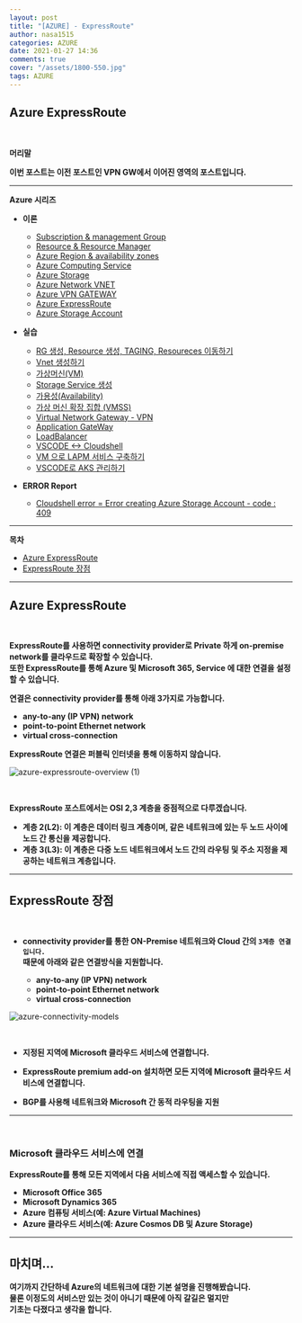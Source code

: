 ```yaml
---
layout: post
title: "[AZURE] - ExpressRoute"
author: nasa1515
categories: AZURE
date: 2021-01-27 14:36
comments: true
cover: "/assets/1800-550.jpg"
tags: AZURE
---
```




## **Azure ExpressRoute**


<br/>

**머리말**  
 
**이번 포스트는 이전 포스트인 VPN GW에서 이어진 영역의 포스트입니다.**  

 
---


**Azure 시리즈**

* **이론**

    - [Subscription & management Group](https://nasa1515.github.io/azure/2021/01/21/azure.subscriptions.html)
    - [Resource & Resource Manager](https://nasa1515.github.io/azure/2021/01/22/azure-resoure.html)
    - [Azure Region & availability zones](https://nasa1515.github.io/azure/2021/01/22/azure.region.html)
    - [Azure Computing Service](https://nasa1515.github.io/azure/2021/01/25/azure.compute.html)
    - [Azure Storage](https://nasa1515.github.io/azure/2021/01/26/azure.storage.html)
    - [Azure Network VNET](https://nasa1515.github.io/azure/2021/01/26/azure-vnet.html)
    - [Azure VPN GATEWAY](https://nasa1515.github.io/azure/2021/01/27/Azure-VPN.html)
    - [Azure ExpressRoute](https://nasa1515.github.io/azure/2021/01/27/azure-expreroute.html)
    - [Azure Storage Account](https://nasa1515.github.io/azure/2021/02/08/storage2.html)


* **실습**

    - [RG 생성, Resource 생성, TAGING, Resoureces 이동하기](https://nasa1515.github.io/azure/2021/02/05/azure-resource2.html)
    - [Vnet 생성하기](https://nasa1515.github.io/azure/2021/02/05/vnet2.html)
    - [가상머신(VM)](https://nasa1515.github.io/azure/2021/02/08/VM2.html)
    - [Storage Service 생성](https://nasa1515.github.io/azure/2021/02/08/AZURE-Storageservice.html)
    - [가용성(Availability)](https://nasa1515.github.io/azure/2021/02/08/scale.html)
    - [가상 머신 확장 집합 (VMSS)](https://nasa1515.github.io/azure/2021/02/09/Azure-VMSS.html)   
    - [Virtual Network Gateway - VPN](https://nasa1515.github.io/azure/2021/02/09/Azure-vpngw.html)   
    - [Application GateWay](https://nasa1515.github.io/azure/2021/02/09/Azure-LB.html)   
    - [LoadBalancer](https://nasa1515.github.io/azure/2021/02/09/Azure-lb2.html)   
    - [VSCODE <-> Cloudshell](https://nasa1515.github.io/azure/2021/02/09/Azure-vdcode.html)   
    - [VM 으로 LAPM 서비스 구축하기](https://nasa1515.github.io/azure/2021/02/24/AZURE-WEB.html)   
    - [VSCODE로 AKS 관리하기](https://nasa1515.github.io/azure/2021/03/19/aks-vscode.html)

* **ERROR Report**  

    - [Cloudshell error = Error creating Azure Storage Account - code : 409](https://nasa1515.github.io/azure/2021/03/24/azure-cloudshellerror.html)

---


**목차**


- [Azure ExpressRoute](#a1)
- [ExpressRoute 장점](#a2)



--- 

## **Azure ExpressRoute**   <a name="a1"></a>

<br/>

**ExpressRoute를 사용하면 connectivity provider로 Private 하게 on-premise network를 클라우드로 확장할 수 있습니다.**  
**또한 ExpressRoute를 통해 Azure 및 Microsoft 365, Service 에 대한 연결을 설정할 수 있습니다.**

**연결은 connectivity provider를 통해 아래 3가지로 가능합니다.** 

* **any-to-any (IP VPN) network**
* **point-to-point Ethernet network**
* **virtual cross-connection**

**ExpressRoute 연결은 퍼블릭 인터넷을 통해 이동하지 않습니다.**  

![azure-expressroute-overview (1)](https://user-images.githubusercontent.com/69498804/105943568-e3578980-60a4-11eb-88a2-19970cbb0646.png)

<br/>

**ExpressRoute 포스트에서는 OSI 2,3 계층을 중점적으로 다루겠습니다.**  

* **계층 2(L2): 이 계층은 데이터 링크 계층이며, 같은 네트워크에 있는 두 노드 사이에 노드 간 통신을 제공합니다.**
* **계층 3(L3): 이 계층은 다중 노드 네트워크에서 노드 간의 라우팅 및 주소 지정을 제공하는 네트워크 계층입니다.**

---


## **ExpressRoute 장점**  <a name="a2"></a>

<br/>

* **connectivity provider를 통한 ON-Premise 네트워크와 Cloud 간의 ``3계층 연결입니다.``**  
**때문에 아래와 같은 연결방식을 지원합니다.**  

    * **any-to-any (IP VPN) network**
    * **point-to-point Ethernet network**
    * **virtual cross-connection**

![azure-connectivity-models](https://user-images.githubusercontent.com/69498804/105944510-c754e780-60a6-11eb-8389-d503e99a2b79.png)


<br/>

* **지정된 지역에 Microsoft 클라우드 서비스에 연결합니다.**

* **ExpressRoute premium add-on 설치하면 모든 지역에 Microsoft 클라우드 서비스에 연결합니다.**

* **BGP를 사용해 네트워크와 Microsoft 간 동적 라우팅을 지원**

---

<br/>

### **Microsoft 클라우드 서비스에 연결**

**ExpressRoute를 통해 모든 지역에서 다음 서비스에 직접 액세스할 수 있습니다.**

* **Microsoft Office 365**
* **Microsoft Dynamics 365**
* **Azure 컴퓨팅 서비스(예: Azure Virtual Machines)**
* **Azure 클라우드 서비스(예: Azure Cosmos DB 및 Azure Storage)**

---

## **마치며…**  

**여기까지 간단하네 Azure의 네트워크에 대한 기본 설명을 진행해봤습니다.**  
**물론 이정도의 서비스만 있는 것이 아니기 때문에 아직 갈길은 멀지만**  
**기초는 다졌다고 생각을 합니다.**

